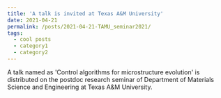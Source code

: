 ```yaml
---
title: 'A talk is invited at Texas A&M University'
date: 2021-04-21
permalink: /posts/2021-04-21-TAMU_seminar2021/
tags:
  - cool posts
  - category1
  - category2
---
```


A talk named as 'Control algorithms for microstructure evolution' is distributed on the postdoc research seminar of Department of Materials Science and Engineering at Texas A&M University.
